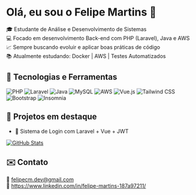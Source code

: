 # Olá, eu sou o Felipe Martins 👋

🎓 Estudante de Análise e Desenvolvimento de Sistemas  
💻 Focado em desenvolvimento Back-end com PHP (Laravel), Java e AWS  
📈 Sempre buscando evoluir e aplicar boas práticas de código  
📚 Atualmente estudando: Docker | AWS | Testes Automatizados

## 🚀 Tecnologias e Ferramentas
![PHP](https://img.shields.io/badge/-PHP-777BB4?style=flat&logo=php&logoColor=white)
![Laravel](https://img.shields.io/badge/-Laravel-FF2D20?style=flat&logo=laravel&logoColor=white)
![Java](https://img.shields.io/badge/-Java-007396?style=flat&logo=java&logoColor=white)
![MySQL](https://img.shields.io/badge/-MySQL-4479A1?style=flat&logo=mysql&logoColor=white)
![AWS](https://img.shields.io/badge/-AWS-232F3E?style=flat&logo=amazon-aws&logoColor=white)
![Vue.js](https://img.shields.io/badge/Vue.js-4FC08D?style=flat&logo=vue.js&logoColor=white)
![Tailwind CSS](https://img.shields.io/badge/Tailwind-06B6D4?style=flat&logo=tailwind-css&logoColor=white)
![Bootstrap](https://img.shields.io/badge/Bootstrap-7952B3?style=flat&logo=bootstrap&logoColor=white)
![Insomnia](https://img.shields.io/badge/Insomnia-4000BF?style=flat&logo=insomnia&logoColor=white)

## 📌 Projetos em destaque
- 🔐 Sistema de Login com Laravel + Vue + JWT

[![GitHub Stats](https://github-readme-stats.vercel.app/api?username=felipe1407&show_icons=true&theme=dracula)](https://github.com/felipe1407)

## ✉️ Contato

📧 felipecm.dev@gmail.com  
🔗 https://www.linkedin.com/in/felipe-martins-187a97211/
